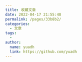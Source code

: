 ```yaml
---
title: 收藏文章
date: 2022-04-17 21:55:48
permalink: /pages/33b8b2/
categories:
  - 文章
tags:
  - 
author: 
  name: yuadh
  link: https://github.com/yuadh
---
```

